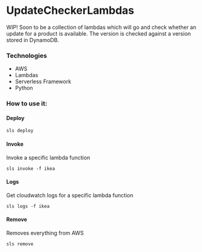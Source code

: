 # UpdateCheckerLambdas

WIP!
Soon to be a collection of lambdas which will go and check whether an update for a product is available. 
The version is checked against a version stored in DynamoDB.

### Technologies
- AWS
- Lambdas
- Serverless Framework
- Python

### How to use it:
#### Deploy
```
sls deploy
```

#### Invoke
Invoke a specific lambda function
```
sls invoke -f ikea
```

#### Logs
Get cloudwatch logs for a specific lambda function
```
sls logs -f ikea
```

#### Remove
Removes everything from AWS
```
sls remove
```


